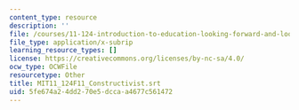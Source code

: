 ```yaml
---
content_type: resource
description: ''
file: /courses/11-124-introduction-to-education-looking-forward-and-looking-back-on-education-fall-2011/5fe674a24dd270e5dccaa4677c561472_MIT11_124F11_Constructivist.srt
file_type: application/x-subrip
learning_resource_types: []
license: https://creativecommons.org/licenses/by-nc-sa/4.0/
ocw_type: OCWFile
resourcetype: Other
title: MIT11_124F11_Constructivist.srt
uid: 5fe674a2-4dd2-70e5-dcca-a4677c561472
---
```

